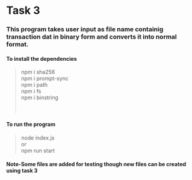 # Task 3
### This program takes user input as file name containig transaction dat in binary form and converts it into normal format.
#### To install the dependencies</br>
  > npm i sha256</br>
  > npm i prompt-sync</br>
  > npm i path</br>
  > npm i fs</br>
  > npm i binstring</br>
  </br></br>
#### To run the program</br>
  >node index.js</br>
  or </br>
  >npm run start</br>
 #### Note-Some files are added for testing though new files can be created using task 3
